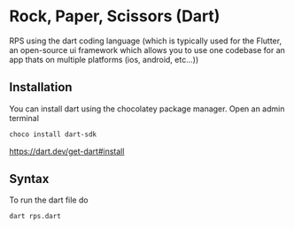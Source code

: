 # Rock, Paper, Scissors (Dart)

RPS using the dart coding language (which is typically used for the Flutter, an open-source ui framework which allows you to use one codebase for an app thats on multiple platforms (ios, android, etc...))

## Installation

You can install dart using the chocolatey package manager.
Open an admin terminal
```sh
choco install dart-sdk
```
https://dart.dev/get-dart#install

## Syntax

To run the dart file do
```sh
dart rps.dart
```